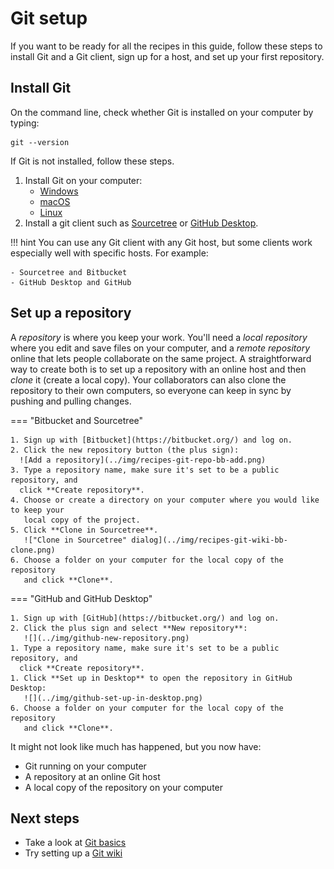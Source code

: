 # Git setup

If you want to be ready for all the recipes in this guide, follow these steps to install Git and a Git client, sign up for a host, and set up your first repository. 

## Install Git

On the command line, check whether Git is installed on your computer by typing:

```
git --version
```

If Git is not installed, follow these steps.

1. Install Git on your computer:
    - [Windows](https://git-scm.com/download/win)
    - [macOS](https://git-scm.com/download/mac)
    - [Linux](https://git-scm.com/download/linux)
1. Install a git client such as  [Sourcetree](https://www.sourcetreeapp.com/) or [GitHub Desktop](https://desktop.github.com/).

!!! hint
    You can use any Git client with any Git host, but some clients work especially well
    with specific hosts. For example:
    
    - Sourcetree and Bitbucket
    - GitHub Desktop and GitHub


## Set up a repository

A *repository* is where you keep your work. You'll need a *local repository* where you edit and save files on your computer, and a *remote repository* online that lets people collaborate on the same project. A straightforward way to create both is to set up a repository with an online host and then *clone* it (create a local copy). Your collaborators can also clone the repository to their own computers, so everyone can keep in sync by pushing and pulling changes.

=== "Bitbucket and Sourcetree"

    1. Sign up with [Bitbucket](https://bitbucket.org/) and log on.
    2. Click the new repository button (the plus sign):  
      ![Add a repository](../img/recipes-git-repo-bb-add.png)
    3. Type a repository name, make sure it's set to be a public repository, and 
      click **Create repository**.
    4. Choose or create a directory on your computer where you would like to keep your 
       local copy of the project.
    5. Click **Clone in Sourcetree**.  
       !["Clone in Sourcetree" dialog](../img/recipes-git-wiki-bb-clone.png)
    6. Choose a folder on your computer for the local copy of the repository
       and click **Clone**.
   
=== "GitHub and GitHub Desktop"

    1. Sign up with [GitHub](https://bitbucket.org/) and log on.
    2. Click the plus sign and select **New repository**:   
       ![](../img/github-new-repository.png)
    1. Type a repository name, make sure it's set to be a public repository, and 
      click **Create repository**.
    1. Click **Set up in Desktop** to open the repository in GitHub Desktop:  
       ![](../img/github-set-up-in-desktop.png)
    6. Choose a folder on your computer for the local copy of the repository
       and click **Clone**.


It might not look like much has happened, but you now have:

- Git running on your computer
- A repository at an online Git host
- A local copy of the repository on your computer

## Next steps

- Take a look at [Git basics](../getting-started-git-basics/)
- Try setting up a [Git wiki](../../recipes/recipes-git-wiki)